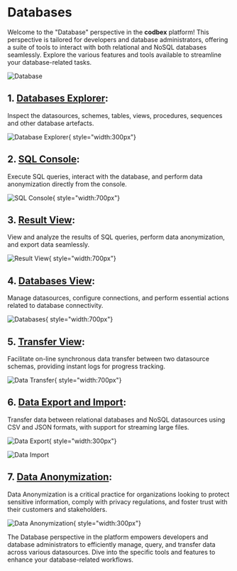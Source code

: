 # Databases

Welcome to the "Database" perspective in the __codbex__ platform! This perspective is tailored for developers and database administrators, offering a suite of tools to interact with both relational and NoSQL databases seamlessly. Explore the various features and tools available to streamline your database-related tasks.

![Database](../../images/tooling/database/database-perspective.png)

## 1. [Databases Explorer](explorer):

Inspect the datasources, schemes, tables, views, procedures, sequences and other database artefacts.

![Database Explorer](../../images/tooling/database/database-explorer.png){ style="width:300px"}

## 2. [SQL Console](sql):

Execute SQL queries, interact with the database, and perform data anonymization directly from the console.

![SQL Console](../../images/tooling/database/sql-console.png){ style="width:700px"}

## 3. [Result View](result):

View and analyze the results of SQL queries, perform data anonymization, and export data seamlessly.

![Result View](../../images/tooling/database/result-view.png){ style="width:700px"}

## 4. [Databases View](databases):

Manage datasources, configure connections, and perform essential actions related to database connectivity.

![Databases](../../images/tooling/database/databases.png){ style="width:700px"}

## 5. [Transfer View](transfer):

Facilitate on-line synchronous data transfer between two datasource schemas, providing instant logs for progress tracking.

![Data Transfer](../../images/tooling/database/data-transfer.png){ style="width:700px"}

## 6. [Data Export and Import](export-import):

Transfer data between relational databases and NoSQL datasources using CSV and JSON formats, with support for streaming large files.

![Data Export](../../images/tooling/database/data-export.png){ style="width:300px"}

![Data Import](../../images/tooling/database/data-import.png)

## 7. [Data Anonymization](explorer):

Data Anonymization is a critical practice for organizations looking to protect sensitive information, comply with privacy regulations, and foster trust with their customers and stakeholders.

![Data Anonymization](../../images/tooling/database/anonymization.png){ style="width:300px"}

The Database perspective in the platform empowers developers and database administrators to efficiently manage, query, and transfer data across various datasources. Dive into the specific tools and features to enhance your database-related workflows.
